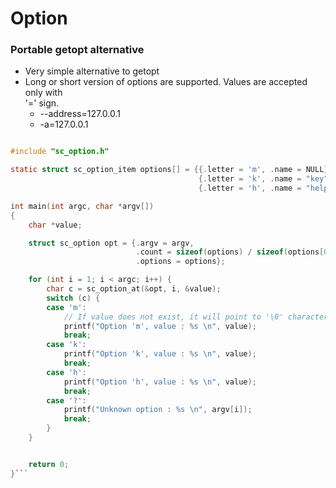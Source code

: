 # Option

### Portable getopt alternative 

- Very simple alternative to getopt
- Long or short version of options are supported. Values are accepted only with  
  '=' sign.
  - --address=127.0.0.1
  - -a=127.0.0.1

```c

#include "sc_option.h"

static struct sc_option_item options[] = {{.letter = 'm', .name = NULL},
                                          {.letter = 'k', .name = "key"},
                                          {.letter = 'h', .name = "help"}};

int main(int argc, char *argv[])
{
    char *value;

    struct sc_option opt = {.argv = argv,
                            .count = sizeof(options) / sizeof(options[0]),
                            .options = options};

    for (int i = 1; i < argc; i++) {
        char c = sc_option_at(&opt, i, &value);
        switch (c) {
        case 'm':
            // If value does not exist, it will point to '\0' character.
            printf("Option 'm', value : %s \n", value);
            break;
        case 'k':
            printf("Option 'k', value : %s \n", value);
            break;
        case 'h':
            printf("Option 'h', value : %s \n", value);
            break;
        case '?':
            printf("Unknown option : %s \n", argv[i]);
            break;
        }
    }


    return 0;
}```


